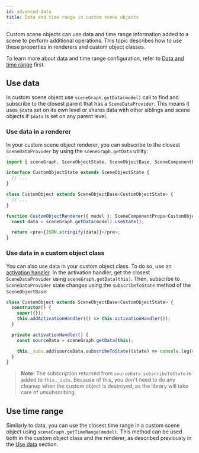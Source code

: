 ```yaml
---
id: advanced-data
title: Data and time range in custom scene objects
---
```


Custom scene objects can use data and time range information added to a scene to perform additional operations. This topic describes how to use these properties in renderers and custom object classes.

To learn more about data and time range configuration, refer to [Data and time range](./core-concepts#data-and-time-range) first.

## Use data

In custom scene object use `sceneGraph.getData(model)` call to find and subscribe to the closest parent that has a `SceneDataProvider`. This means it uses `$data` set on its own level or shares data with other siblings and scene objects if `$data` is set on any parent level.

### Use data in a renderer

In your custom scene object renderer, you can subscribe to the closest `SceneDataProvider` by using the `sceneGraph.getData` utility:

```ts
import { sceneGraph, SceneObjectState, SceneObjectBase, SceneComponentProps } from '@grafana/scenes';

interface CustomObjectState extends SceneObjectState {
  // ...
}

class CustomObject extends SceneObjectBase<CustomObjectState> {
  // ...
}

function CustomObjectRenderer({ model }: SceneComponentProps<CustomObject>) {
  const data = sceneGraph.getData(model).useState();

  return <pre>{JSON.stringify(data)}</pre>;
}
```

### Use data in a custom object class

You can also use data in your custom object class. To do so, use an [activation handler](./advanced-activation-handlers.md). In the activation handler, get the closest `SceneDataProvider` using `sceneGraph.getData(this)`. Then, subscribe to `SceneDataProvider` state changes using the `subscribeToState` method of the `SceneObjectBase`:

```ts
class CustomObject extends SceneObjectBase<CustomObjectState> {
  constructor() {
    super({});
    this.addActivationHandler(() => this.activationHandler());
  }

  private activationHandler() {
    const sourceData = sceneGraph.getData(this);

    this._subs.add(sourceData.subscribeToState((state) => console.log(state)));
  }
}
```

> **Note:** The subscription returned from `sourceData.subscribeToState` is added to `this._subs`. Because of this, you don't need to do any cleanup when the custom object is destroyed, as the library will take care of unsubscribing.

## Use time range

Similarly to data, you can use the closest time range in a custom scene object using `sceneGraph.getTimeRange(model)`. This method can be used both in the custom object class and the renderer, as described previously in the [Use data](#use-data) section.
